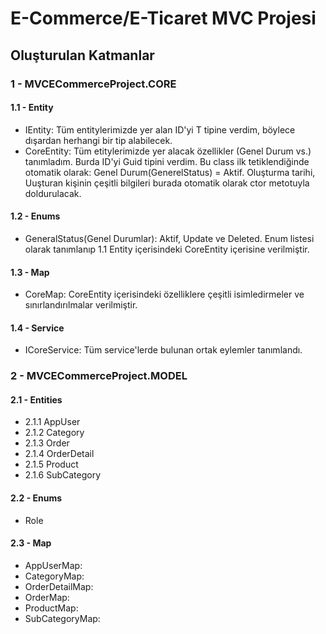 ﻿# E-Commerce/E-Ticaret MVC Projesi

## Oluşturulan Katmanlar

### 1 - MVCECommerceProject.CORE
#### 1.1 - Entity
* IEntity: Tüm entitylerimizde yer alan ID'yi T tipine verdim, böylece dışardan herhangi bir tip alabilecek.
* CoreEntity: Tüm etitylerimizde yer alacak özellikler (Genel Durum vs.) tanımladım. Burda ID'yi Guid tipini verdim. Bu class ilk tetiklendiğinde otomatik olarak: Genel Durum(GenerelStatus) = Aktif. Oluşturma tarihi, Uuşturan kişinin çeşitli bilgileri burada otomatik olarak ctor metotuyla doldurulacak. 
#### 1.2 - Enums
* GeneralStatus(Genel Durumlar): Aktif, Update ve Deleted. Enum listesi olarak tanımlanıp 1.1 Entity içerisindeki CoreEntity içerisine verilmiştir.
#### 1.3 - Map
* CoreMap: CoreEntity içerisindeki özelliklere çeşitli isimledirmeler ve sınırlandırılmalar verilmiştir.
#### 1.4 - Service
* ICoreService: Tüm service'lerde bulunan ortak eylemler tanımlandı.
### 2 - MVCECommerceProject.MODEL
#### 2.1 - Entities
* 2.1.1 AppUser
* 2.1.2 Category
* 2.1.3 Order
* 2.1.4 OrderDetail
* 2.1.5 Product
* 2.1.6 SubCategory
#### 2.2 - Enums
* Role
#### 2.3 - Map
* AppUserMap:
* CategoryMap:
* OrderDetailMap:
* OrderMap:
* ProductMap:
* SubCategoryMap: